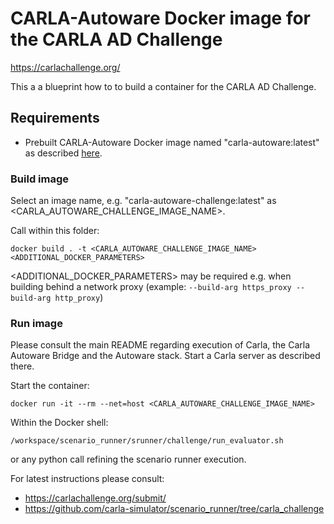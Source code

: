 # CARLA-Autoware Docker image for the CARLA AD Challenge

https://carlachallenge.org/

This a a blueprint how to to build a container for the CARLA AD Challenge.


## Requirements

- Prebuilt CARLA-Autoware Docker image named "carla-autoware:latest" as described [here](../).

### Build image
Select an image name, e.g. "carla-autoware-challenge:latest" as <CARLA_AUTOWARE_CHALLENGE_IMAGE_NAME>.

Call within this folder:

    docker build . -t <CARLA_AUTOWARE_CHALLENGE_IMAGE_NAME> <ADDITIONAL_DOCKER_PARAMETERS>

<ADDITIONAL_DOCKER_PARAMETERS> may be required e.g. when building behind a network proxy (example: `--build-arg https_proxy --build-arg http_proxy`)


### Run image
Please consult the main README regarding execution of Carla, the Carla Autoware Bridge and the
Autoware stack.
Start a Carla server as described there.

Start the container:

    docker run -it --rm --net=host <CARLA_AUTOWARE_CHALLENGE_IMAGE_NAME>

Within the Docker shell:

    /workspace/scenario_runner/srunner/challenge/run_evaluator.sh

or any python call refining the scenario runner execution.

For latest instructions please consult:
* https://carlachallenge.org/submit/
* https://github.com/carla-simulator/scenario_runner/tree/carla_challenge

